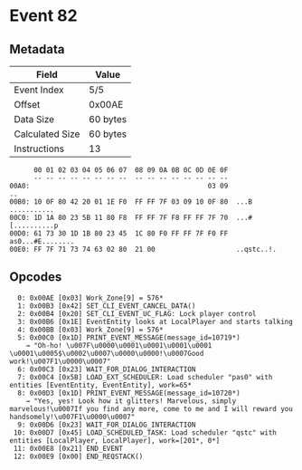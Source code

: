 # Event 82

## Metadata

| Field           | Value    |
|-----------------|----------|
| Event Index     | 5/5      |
| Offset          | 0x00AE   |
| Data Size       | 60 bytes |
| Calculated Size | 60 bytes |
| Instructions    | 13       |

```
      00 01 02 03 04 05 06 07  08 09 0A 0B 0C 0D 0E 0F
      -- -- -- -- -- -- -- --  -- -- -- -- -- -- -- --
00A0:                                            03 09                ..
00B0: 10 0F 80 42 20 01 1E F0  FF FF 7F 03 09 10 0F 80  ...B ...........
00C0: 1D 1A 80 23 5B 11 80 F8  FF FF 7F F8 FF FF 7F 70  ...#[..........p
00D0: 61 73 30 1D 1B 80 23 45  1C 80 F0 FF FF 7F F0 FF  as0...#E........
00E0: FF 7F 71 73 74 63 02 80  21 00                    ..qstc..!.      
```

## Opcodes

```
  0: 0x00AE [0x03] Work_Zone[9] = 576*
  1: 0x00B3 [0x42] SET_CLI_EVENT_CANCEL_DATA()
  2: 0x00B4 [0x20] SET_CLI_EVENT_UC_FLAG: Lock player control
  3: 0x00B6 [0x1E] EventEntity looks at LocalPlayer and starts talking
  4: 0x00BB [0x03] Work_Zone[9] = 576*
  5: 0x00C0 [0x1D] PRINT_EVENT_MESSAGE(message_id=10719*)
    → "Oh-ho! \u007F\u0000\u0001\u0001\u0001\u0001 \u0001\u0005$\u0002\u0007\u0000\u0000!\u0007Good work!\u007F1\u0000\u0007"
  6: 0x00C3 [0x23] WAIT_FOR_DIALOG_INTERACTION
  7: 0x00C4 [0x5B] LOAD_EXT_SCHEDULER: Load scheduler "pas0" with entities [EventEntity, EventEntity], work=65*
  8: 0x00D3 [0x1D] PRINT_EVENT_MESSAGE(message_id=10720*)
    → "Yes, yes! Look how it glitters! Marvelous, simply marvelous!\u0007If you find any more, come to me and I will reward you handsomely!\u007F1\u0000\u0007"
  9: 0x00D6 [0x23] WAIT_FOR_DIALOG_INTERACTION
 10: 0x00D7 [0x45] LOAD_SCHEDULED_TASK: Load scheduler "qstc" with entities [LocalPlayer, LocalPlayer], work=[201*, 0*]
 11: 0x00E8 [0x21] END_EVENT
 12: 0x00E9 [0x00] END_REQSTACK()
```
